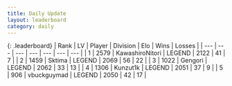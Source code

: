 ```yaml
---
title: Daily Update
layout: leaderboard
category: daily
---
```


{: .leaderboard}
| Rank | LV | Player | Division | Elo | Wins | Losses |
| --- | --- | --- | --- | --- | --- | --- |
| <span data-change="0">1</span> | 2579 | <span title="ID: 164871">KawashiroNitori</span> | LEGEND | <span data-change="9">2122</span> | <span data-change="11">41</span> | <span data-change="4">7</span> |
| <span data-change="0">2</span> | 1459 | <span title="ID: 353063">Sktima</span> | LEGEND | <span data-change="0">2069</span> | <span data-change="0">56</span> | <span data-change="0">22</span> |
| <span data-change="13">3</span> | 1022 | <span title="ID: 294236">Gengori</span> | LEGEND | <span data-change="62">2062</span> | <span data-change="10">33</span> | <span data-change="0">13</span> |
| <span data-change="-1">4</span> | 1306 | <span title="ID: 392407">Kunzut1k</span> | LEGEND | <span data-change="37">2051</span> | <span data-change="6">37</span> | <span data-change="0">9</span> |
| <span data-change="5">5</span> | 906 | <span title="ID: 418052">vbuckguymad</span> | LEGEND | <span data-change="40">2050</span> | <span data-change="13">42</span> | <span data-change="5">17</span> |